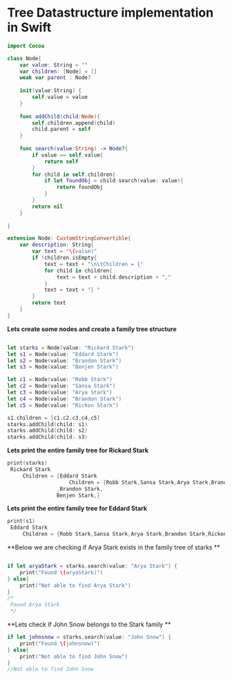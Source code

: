 # Tree Datastructure implementation in Swift
```swift
import Cocoa

class Node{
    var value: String = ""
    var children: [Node] = []
    weak var parent : Node?
    
    init(value:String) {
        self.value = value
    }
    
    func addChild(child:Node){
        self.children.append(child)
        child.parent = self
    }
    
    func search(value:String) -> Node?{
        if value == self.value{
            return self
        }
        for child in self.children{
            if let foundObj = child.search(value: value){
                return foundObj
            }
        }
        return nil
    }
    
}

extension Node: CustomStringConvertible{
    var description: String{
        var text = "\(value)"
        if !children.isEmpty{
            text = text + "\n\tChildren = {"
            for child in children{
                text = text + child.description + ","
            }
            text = text + "} "
        }
        return text
    }
}

```

**Lets create some nodes and create a family tree structure**
```swift

let starks = Node(value: "Rickard Stark")
let s1 = Node(value: "Eddard Stark")
let s2 = Node(value: "Brandon Stark")
let s3 = Node(value: "Benjen Stark")

let c1 = Node(value: "Robb Stark")
let c2 = Node(value: "Sansa Stark")
let c3 = Node(value: "Arya Stark")
let c4 = Node(value: "Brandon Stark")
let c5 = Node(value: "Rickon Stark")

s1.children = [c1,c2,c3,c4,c5]
starks.addChild(child: s1)
starks.addChild(child: s2)
starks.addChild(child: s3)
```

**Lets print the entire family tree for Rickard Stark**
``` swift
print(starks)
 Rickard Stark
     Children = {Eddard Stark
                    Children = {Robb Stark,Sansa Stark,Arya Stark,Brandon Stark,Rickon Stark,}
                ,Brandon Stark,
                Benjen Stark,}

```

**Lets print the entire family tree for Eddard Stark**
``` swift
print(s1)
 Eddard Stark
     Children = {Robb Stark,Sansa Stark,Arya Stark,Brandon Stark,Rickon Stark,}

```

**Below we are checking if Arya Stark exists in the family tree of starks **
``` swift

if let aryaStark = starks.search(value: "Arya Stark") {
    print("Found \(aryaStark)")
} else{
    print("Not able to find Arya Stark")
}
/*
 Found Arya Stark
 */


```

**Lets check if John Snow belongs to the Stark family **
```Swift
if let johnsnow = starks.search(value: "John Snow") {
    print("Found \(johnsnow)")
} else{
    print("Not able to find John Snow")
}
//Not able to find John Snow
```

